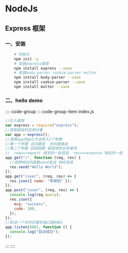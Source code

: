 # NodeJs

## Express 框架

### 一、安装
```bash
    # 初始化
    npm init -y
    # 安装express框架
    npm install express --save
    # 安装body-parser cookie-parser multer
    npm install body-parser --save
    npm install cookie-parser --save
    npm install multer --save
```
### 二、hello demo
:::: code-group
::: code-group-item index.js
```javascript 
//引入框架
var express = require("express");
//获取框架的实例对象
var app = express();
//调用app的get方法传入2个参数
//第一个参数 访问路径  也叫做路由
//第二个参数 回调函数 做具体的业务使用
//  req==request 请求的一些信息  res==response 响应的一些
app.get("/", function (req, res) {
  //调用响应的函数send发送 响应信息
  res.send("Hello World");
});
app.get("/user", (req, res) => {
  res.json({ name: "李艳阳" });
});
app.post("/user", (req, res) => {
  console.log(req.query);
  res.json({
    msg: "success",
    code: 200,
  });
});
//启动一个对外的服务端口是8081
app.listen(8081, function () {
  console.log("启动成功");
});

```
:::
::::